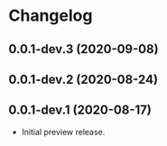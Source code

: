 # Changelog

## 0.0.1-dev.3 (2020-09-08)

## 0.0.1-dev.2 (2020-08-24)

## 0.0.1-dev.1 (2020-08-17)

* Initial preview release.
